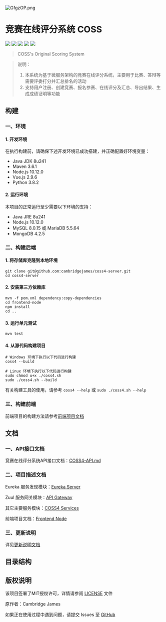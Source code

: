 ![GfgzOP.png](https://s1.ax1x.com/2020/04/08/GfgzOP.png)
# 竞赛在线评分系统 COSS

![](https://img.shields.io/github/languages/code-size/cambridgejames/coss4-server)
![](https://img.shields.io/github/issues/cambridgejames/coss4-server)
![](https://img.shields.io/github/downloads/cambridgejames/coss4-server/total)
![](https://img.shields.io/github/v/tag/cambridgejames/coss4-server)
![](https://img.shields.io/github/license/cambridgejames/coss4-server)

> COSS's Original Scoring System

> 说明：
>
> 1. 本系统为基于微服务架构的竞赛在线评分系统，主要用于比赛、答辩等需要评委打分并汇总排名的活动
> 2. 支持用户注册、创建竞赛、报名参赛、在线评分及汇总、导出结果、生成成绩证明等功能

## 构建

### 一、环境

#### 1. 开发环境

在执行构建前，请确保下述开发环境已成功搭建，并正确配置好环境变量：

- Java JDK 8u241
- Maven 3.6.1
- Node.js 10.12.0
- Vue.js 2.9.6
- Python 3.8.2

#### 2. 运行环境

本项目的正常运行至少需要以下环境的支持：

- Java JRE 8u241
- Node.js 10.12.0
- MySQL 8.0.15 或 MariaDB 5.5.64
- MongoDB 4.2.5

### 二、构建后端

#### 1. 将存储库克隆到本地环境
```
git clone git@github.com:cambridgejames/coss4-server.git
cd coss4-server
```

#### 2. 安装第三方依赖库
```
mvn -f pom.xml dependency:copy-dependencies
cd frontend-node
npm install
cd ..
```

#### 3. 运行单元测试
```
mvn test
```
   
#### 4. 从源代码构建项目
```
# Windows 环境下执行以下代码进行构建
coss4 --build

# Linux 环境下执行以下代码进行构建
sudo chmod u+x ./coss4.sh
sudo ./coss4.sh --build
```

有关构建工具的使用，请参考 `coss4 --help` 或 `sudo ./coss4.sh --help`

### 三、构建前端

前端项目的构建方法请参考[前端项目文档](./frontend-node/README.md)

## 文档

### 一、API接口文档

竞赛在线评分系统API接口文档：[COSS4-API.md](./COSS4-API.md)

### 二、项目描述文档

Eureka 服务发现模块：[Eureka Server](./eureka-server/README.md)

Zuul 服务网关模块：[API Gateway](./coss4-api-gateway/README.md)

其它主要服务模块：[COSS4 Services](./coss4-services/README.md)

前端项目文档：[Frontend Node](./frontend-node/README.md)

### 三、更新说明

详见[更新说明文档](./docs/Version_Description.md)

## 目录结构

## 版权说明

该项目签署了MIT授权许可，详情请参阅 [LICENSE](./LICENSE) 文件

原作者：Cambridge James

如果正在使用过程中遇到问题，请提交 Issues 至 [GitHub](https://github.com/cambridgejames/coss4-server/issues)
